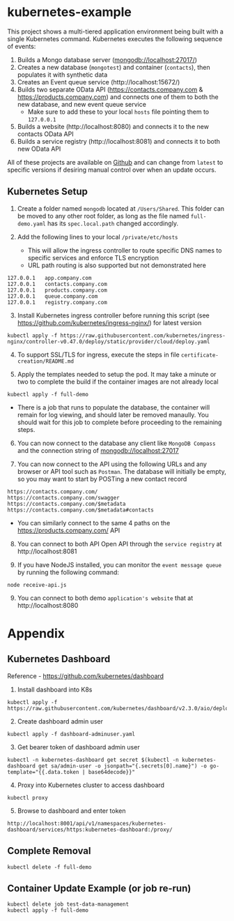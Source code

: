 # kubernetes-example
This project shows a multi-tiered application environment being built with a single Kubernetes command.  Kubernetes executes the following sequence of events:

1) Builds a Mongo database server ([mongodb://localhost:27017/](mongodb://localhost:27017/))
2) Creates a new database (`mongotest`) and container (`contacts`), then populates it with synthetic data
3) Creates an Event queue service (http://localhost:15672/)
4) Builds two separate OData API (https://contacts.company.com & https://products.company.com) and connects one of them to both the new database, and new event queue service
   * Make sure to add these to your local `hosts` file pointing them to `127.0.0.1`
5) Builds a website (http://localhost:8080) and connects it to the new contacts OData API
6) Builds a service registry (http://localhost:8081) and connects it to both new OData API 

All of these projects are available on [Github](https://github.com/PaulGilchrist?tab=repositories) and can change from `latest` to specific versions if desiring manual control over when an update occurs.

## Kubernetes Setup

1) Create a folder named `mongodb` located at `/Users/Shared`.  This folder can be moved to any other root folder, as long as the file named `full-demo.yaml` has its `spec.local.path` changed accordingly.

2) Add the following lines to your local `/private/etc/hosts`
   * This will allow the ingress controller to route specific DNS names to specific services and enforce TLS encryption
   * URL path routing is also supported but not demonstrated here

```
127.0.0.1	app.company.com
127.0.0.1	contacts.company.com
127.0.0.1	products.company.com
127.0.0.1	queue.company.com
127.0.0.1	registry.company.com
```

3) Install Kubernetes ingress controller before running this script (see https://github.com/kubernetes/ingress-nginx/) for latest version

```
kubectl apply -f https://raw.githubusercontent.com/kubernetes/ingress-nginx/controller-v0.47.0/deploy/static/provider/cloud/deploy.yaml
```
4) To support SSL/TLS for ingress, execute the steps in file `certificate-creation/README.md`

5) Apply the templates needed to setup the pod.  It may take a minute or two to complete the build if the container images are not already local

```
kubectl apply -f full-demo
```

   * There is a job that runs to populate the database, the container will remain for log viewing, and should later be removed manaully.  You should wait for this job to complete before proceeding to the remaining steps.

6) You can now connect to the database any client like `MongoDB Compass` and the connection string of [mongodb://localhost:27017]()

7) You can now connect to the API using the following URLs and any browser or API tool such as `Postman`.  The database will initially be empty, so you may want to start by POSTing a new contact record

```
https://contacts.company.com/
https://contacts.company.com/swagger
https://contacts.company.com/$metadata
https://contacts.company.com/$metadata#contacts
```
   * You can similarly connect to the same 4 paths on the https://products.company.com/ API

8) You can connect to both API Open API through the `service registry` at http://localhost:8081

9) If you have NodeJS installed, you can monitor the `event message queue` by running the following command:

```
node receive-api.js
```

9) You can connect to both demo `application's website` that at http://localhost:8080


# Appendix

## Kubernetes Dashboard

Reference - https://github.com/kubernetes/dashboard

1) Install dashboard into K8s

```
kubectl apply -f https://raw.githubusercontent.com/kubernetes/dashboard/v2.3.0/aio/deploy/recommended.yaml
```

2) Create dashboard admin user
```
kubectl apply -f dashboard-adminuser.yaml
```
3) Get bearer token of dashboard admin user
```
kubectl -n kubernetes-dashboard get secret $(kubectl -n kubernetes-dashboard get sa/admin-user -o jsonpath="{.secrets[0].name}") -o go-template="{{.data.token | base64decode}}"
```
4) Proxy into Kubernetes cluster to access dashboard
```
kubectl proxy
```

5) Browse to dashboard and enter token
```
http://localhost:8001/api/v1/namespaces/kubernetes-dashboard/services/https:kubernetes-dashboard:/proxy/
```

## Complete Removal
```
kubectl delete -f full-demo
```

## Container Update Example (or job re-run)

```
kubectl delete job test-data-management
kubectl apply -f full-demo
```